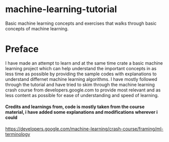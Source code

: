 # machine-learning-tutorial
Basic machine learning concepts and exercises that walks through basic concepts of machine learning.

# Preface
I have made an attempt to learn and at the same time crate a basic machine learning project which can help understand the important concepts in as less time as possible by providing the sample codes with explanations to understand differnet machine learning algorithms. I have mostly followed through the tutorial and have tried to skim through the machine learning crash course from developers.google.com
to provide most relevant and as less content as possible for ease of understanding and speed of learning.

#### Credits and learnings from, code is mostly taken from the course material, i have added some explanations and modifications wherever i could
https://developers.google.com/machine-learning/crash-course/framing/ml-terminology
